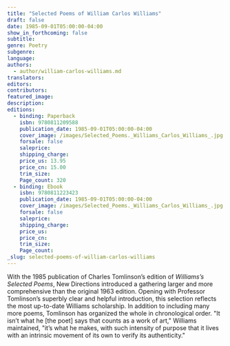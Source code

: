 ```yaml
---
title: "Selected Poems of William Carlos Williams"
draft: false
date: 1985-09-01T05:00:00-04:00
show_in_forthcoming: false
subtitle:
genre: Poetry
subgenre:
language:
authors:
  - author/william-carlos-williams.md
translators:
editors:
contributors:
featured_image:
description:
editions:
  - binding: Paperback
    isbn: 9780811209588
    publication_date: 1985-09-01T05:00:00-04:00
    cover_image: /images/Selected_Poems._Williams_Carlos_Williams_.jpg
    forsale: false
    saleprice:
    shipping_charge:
    price_us: 13.95
    price_cn: 15.00
    trim_size:
    Page_count: 320
  - binding: Ebook
    isbn: 9780811223423
    publication_date: 1985-09-01T05:00:00-04:00
    cover_image: /images/Selected_Poems._Williams_Carlos_Williams_.jpg
    forsale: false
    saleprice:
    shipping_charge:
    price_us:
    price_cn:
    trim_size:
    Page_count:
_slug: selected-poems-of-william-carlos-williams
---
```


With the 1985 publication of Charles Tomlinson’s edition of _Williams’s Selected Poems_, New Directions introduced a gathering larger and more comprehensive than the original 1963 edition. Opening with Professor Tomlinson’s superbly clear and helpful introduction, this selection reflects the most up-to-date Williams scholarship. In addition to including many more poems, Tomlinson has organized the whole in chronological order. "It isn’t what he [the poet] says that counts as a work of art," Williams maintained, "it’s what he makes, with such intensity of purpose that it lives with an intrinsic movement of its own to verify its authenticity."

